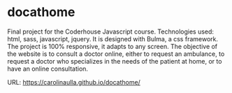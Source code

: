 # docathome
Final project for the Coderhouse Javascript course.
Technologies used: html, sass, javascript, jquery. It is designed with Bulma, a css framework.
The project is 100% responsive, it adapts to any screen.
The objective of the website is to consult a doctor online, either to request an ambulance, to request a doctor who specializes in the needs of the patient at home, or to have an online consultation.


URL: https://carolinaulla.github.io/docathome/
